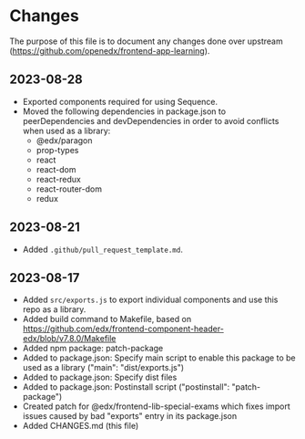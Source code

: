 # Changes

The purpose of this file is to document any changes done over upstream (https://github.com/openedx/frontend-app-learning).

## 2023-08-28

- Exported components required for using Sequence.
- Moved the following dependencies in package.json to peerDependencies and devDependencies in order to avoid conflicts when used as a library:
  - @edx/paragon
  - prop-types
  - react
  - react-dom
  - react-redux
  - react-router-dom
  - redux

## 2023-08-21

- Added `.github/pull_request_template.md`.

## 2023-08-17

- Added `src/exports.js` to export individual components and use this repo as a library.
- Added build command to Makefile, based on https://github.com/edx/frontend-component-header-edx/blob/v7.8.0/Makefile
- Added npm package: patch-package
- Added to package.json: Specify main script to enable this package to be used as a library ("main": "dist/exports.js")
- Added to package.json: Specify dist files
- Added to package.json: Postinstall script ("postinstall": "patch-package")
- Created patch for @edx/frontend-lib-special-exams which fixes import issues caused by bad "exports" entry in its package.json
- Added CHANGES.md (this file)

